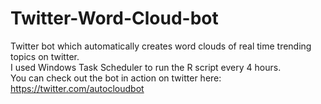 # Twitter-Word-Cloud-bot
Twitter bot which automatically creates word clouds of real time trending topics on twitter. 
<br>I used Windows Task Scheduler to run the R script every 4 hours.
<br>You can check out the bot in action on twitter here: https://twitter.com/autocloudbot

